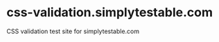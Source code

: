 css-validation.simplytestable.com
=================================

CSS validation test site for simplytestable.com